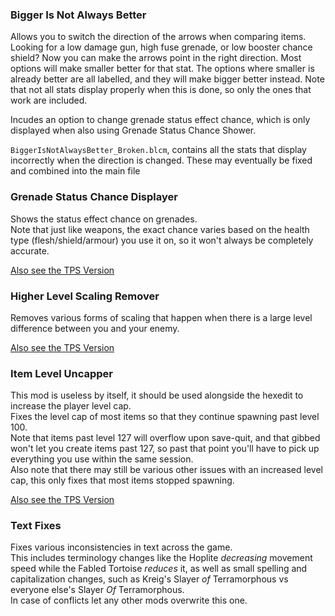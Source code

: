 ### Bigger Is Not Always Better
Allows you to switch the direction of the arrows when comparing items.
Looking for a low damage gun, high fuse grenade, or low booster chance shield? Now you can make the arrows point in the right direction.
Most options will make smaller better for that stat. The options where smaller is already better are  all labelled, and they will make bigger better instead.
Note that not all stats display properly when this is done, so only the ones that work are included.

Incudes an option to change grenade status effect chance, which is only displayed when also using Grenade Status Chance Shower.

`BiggerIsNotAlwaysBetter_Broken.blcm`, contains all the stats that display incorrectly when the direction is changed. These may eventually be fixed and combined into the main file

### Grenade Status Chance Displayer
Shows the status effect chance on grenades.    
Note that just like weapons, the exact chance varies based on the health type (flesh/shield/armour) you use it on, so it won't always be completely accurate.

[Also see the TPS Version](https://github.com/BLCM/BLCMods/blob/master/Pre%20Sequel%20Mods/apple1417/GrenadeStatusChanceDisplayer.blcm)

### Higher Level Scaling Remover
Removes various forms of scaling that happen when there is a large level difference between you and your enemy.

[Also see the TPS Version](https://github.com/BLCM/BLCMods/blob/master/Pre%20Sequel%20Mods/apple1417/HigherLevelScalingRemover.blcm)

### Item Level Uncapper
This mod is useless by itself, it should be used alongside the hexedit to increase the player level cap.    
Fixes the level cap of most items so that they continue spawning past level 100.    
Note that items past level 127 will overflow upon save-quit, and that gibbed won't let you create items past 127, so past that point you'll have to pick up everything you use within the same session.    
Also note that there may still be various other issues with an increased level cap, this only fixes that most items stopped spawning.

[Also see the TPS Version](https://github.com/BLCM/BLCMods/blob/master/Pre%20Sequel%20Mods/apple1417/ItemLevelUncapper.blcm)

### Text Fixes
Fixes various inconsistencies in text across the game.    
This includes terminology changes like the Hoplite *decreasing* movement speed while the Fabled Tortoise *reduces* it, as well as small spelling and capitalization changes, such as Kreig's Slayer *of* Terramorphous vs everyone else's Slayer *Of* Terramorphous.    
In case of conflicts let any other mods overwrite this one.

